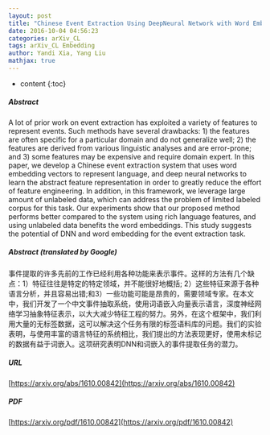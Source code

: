 ```yaml
---
layout: post
title: "Chinese Event Extraction Using DeepNeural Network with Word Embedding"
date: 2016-10-04 04:56:23
categories: arXiv_CL
tags: arXiv_CL Embedding
author: Yandi Xia, Yang Liu
mathjax: true
---
```


* content
{:toc}

##### Abstract
A lot of prior work on event extraction has exploited a variety of features to represent events. Such methods have several drawbacks: 1) the features are often specific for a particular domain and do not generalize well; 2) the features are derived from various linguistic analyses and are error-prone; and 3) some features may be expensive and require domain expert. In this paper, we develop a Chinese event extraction system that uses word embedding vectors to represent language, and deep neural networks to learn the abstract feature representation in order to greatly reduce the effort of feature engineering. In addition, in this framework, we leverage large amount of unlabeled data, which can address the problem of limited labeled corpus for this task. Our experiments show that our proposed method performs better compared to the system using rich language features, and using unlabeled data benefits the word embeddings. This study suggests the potential of DNN and word embedding for the event extraction task.

##### Abstract (translated by Google)
事件提取的许多先前的工作已经利用各种功能来表示事件。这样的方法有几个缺点：1）特征往往是特定的特定领域，并不能很好地概括; 2）这些特征来源于各种语言分析，并且容易出错;和3）一些功能可能是昂贵的，需要领域专家。在本文中，我们开发了一个中文事件抽取系统，使用词语嵌入向量表示语言，深度神经网络学习抽象特征表示，以大大减少特征工程的努力。另外，在这个框架中，我们利用大量的无标签数据，这可以解决这个任务有限的标签语料库的问题。我们的实验表明，与使用丰富的语言特征的系统相比，我们提出的方法表现更好，使用未标记的数据有益于词嵌入。这项研究表明DNN和词嵌入的事件提取任务的潜力。

##### URL
[https://arxiv.org/abs/1610.00842](https://arxiv.org/abs/1610.00842)

##### PDF
[https://arxiv.org/pdf/1610.00842](https://arxiv.org/pdf/1610.00842)

